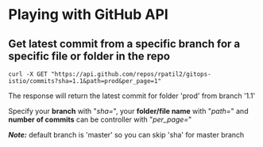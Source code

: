 # Playing with GitHub API

## Get latest commit from a specific branch for a specific file or folder in the repo
```
curl -X GET "https://api.github.com/repos/rpatil2/gitops-istio/commits?sha=1.1&path=prod&per_page=1"
```

The response will return the latest commit for folder 'prod' from branch '1.1'

Specify your **branch** with "_sha=_",  your **folder/file name** with "_path=_" and **number of commits** can be controller with "_per_page=_"

_**Note:**_ default branch is 'master' so you can skip 'sha' for master branch
